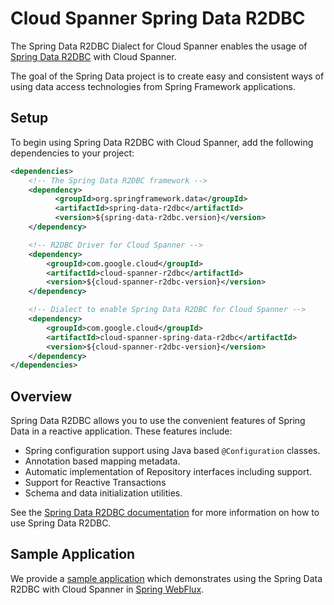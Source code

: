 # Cloud Spanner Spring Data R2DBC

The Spring Data R2DBC Dialect for Cloud Spanner enables the usage of [Spring Data R2DBC](https://github.com/spring-projects/spring-data-r2dbc) with Cloud Spanner.

The goal of the Spring Data project is to create easy and consistent ways of using data access technologies from Spring Framework applications.

## Setup

To begin using Spring Data R2DBC with Cloud Spanner, add the following dependencies to your project:

```xml
<dependencies>
    <!-- The Spring Data R2DBC framework -->
    <dependency>
          <groupId>org.springframework.data</groupId>
          <artifactId>spring-data-r2dbc</artifactId>
          <version>${spring-data-r2dbc.version}</version>
    </dependency>

    <!-- R2DBC Driver for Cloud Spanner -->
    <dependency>
        <groupId>com.google.cloud</groupId>
        <artifactId>cloud-spanner-r2dbc</artifactId>
        <version>${cloud-spanner-r2dbc-version}</version>
    </dependency>

    <!-- Dialect to enable Spring Data R2DBC for Cloud Spanner -->
    <dependency>
        <groupId>com.google.cloud</groupId>
        <artifactId>cloud-spanner-spring-data-r2dbc</artifactId>
        <version>${cloud-spanner-r2dbc-version}</version>
    </dependency>
</dependencies>
```

## Overview

Spring Data R2DBC allows you to use the convenient features of Spring Data in a reactive application.
These features include:

* Spring configuration support using Java based `@Configuration` classes.
* Annotation based mapping metadata.
* Automatic implementation of Repository interfaces including support.
* Support for Reactive Transactions
* Schema and data initialization utilities.

See the [Spring Data R2DBC documentation](https://docs.spring.io/spring-data/r2dbc/docs/1.0.x/reference/html/#reference) for more information on how to use Spring Data R2DBC.

## Sample Application

We provide a [sample application](https://github.com/GoogleCloudPlatform/cloud-spanner-r2dbc/tree/master/cloud-spanner-r2dbc-samples/cloud-spanner-spring-data-r2dbc-sample)
which demonstrates using the Spring Data R2DBC with Cloud Spanner in [Spring WebFlux](https://docs.spring.io/spring/docs/current/spring-framework-reference/web-reactive.html).
